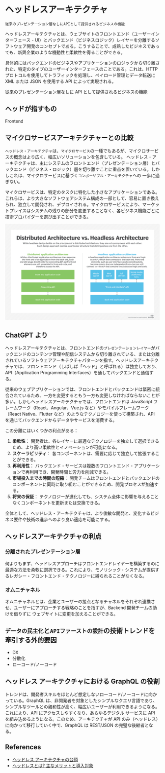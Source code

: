 # ヘッドレスアーキテクチャ

`従来のプレゼンテーション層なしにAPIとして提供されるビジネスの機能`

ヘッドレスアーキテクチャとは、ウェブサイトのフロントエンド（ユーザーインターフェース - UI）とバックエンド（ビジネスロジック）レイヤーを分離するソフトウェア開発のコンセプトである。こうすることで、成熟したビジネスであっても、新興企業のような機動性と柔軟性を得ることができる。

具体的にはバックエンドのビジネスやアプリケーションのロジックから切り離された、特定のタイプのユーザーインターフェースのことである。これは、HTTP プロトコルを使用してトラフィックを処理し、ペイロード管理とデータ転送に XML または JSON を使用する API によって実現される。

従来のプレゼンテーション層なしに API として提供されるビジネスの機能

## ヘッドが指すもの

Frontend

## マイクロサービスアーキテクチャーとの比較

`ヘッドレス・アーキテクチャ`は、`マイクロサービス`の一種でもあるが、マイクロサービスの概念はより広く、幅広いソリューションを包含している。
ヘッドレス・アーキテクチャは、主にシステムのフロントエンド（プレゼンテーション層）とバックエンド（ビジネス・ロジック）層を切り離すことに重点を置いている。しかしこれは、マイクロサービスに基づく`コンポーザブル・アーキテクチャ`への 一歩に過ぎない。

マイクロサービスは、特定のタスクに特化した小さなアプリケーションである。これらは、より大きなソフトウェアシステム構成の一部として、容易に置き換えられ、独立して開発され、デプロイされる。マイクロサービスにより、マーケットプレイスはシステムの残りの部分を変更することなく、各ビジネス機能ごとに技術プロバイダーを選び出すことができる。

![distributed vs headless](https://github.com/hiromaily/documents/raw/main/images/distributed_arch_vs_headless_arch.png "distributed vs headless")

## ChatGPT より

ヘッドレスアーキテクチャとは、フロントエンドの`プレゼンテーションレイヤー`がバックエンドのコンテンツ管理や配信システムから切り離されている、または分離されているソフトウェアアーキテクチャパターンを指す。ヘッドレスアーキテクチャでは、フロントエンド（しばしば「ヘッド」と呼ばれる）は独立しており、API（Application Programming Interfaces）を通してバックエンドと通信する。

従来のウェブアプリケーションでは、フロントエンドとバックエンドは緊密に統合されているため、一方を変更するともう一方も変更しなければならないことが多い。しかしヘッドレスアーキテクチャでは、フロントエンドは JavaScript フレームワーク（React、Angular、Vue.js など）やモバイルフレームワーク（React Native、Flutter など）のようなテクノロジーを使って構築され、API を通じてバックエンドからデータやサービスを消費する。

この分離にはいくつかの利点がある：

1. **柔軟性**： 開発者は、各レイヤーに最適なテクノロジーを独立して選択できるため、より高い柔軟性とイノベーションが可能になる。
2. **スケーラビリティ**： 各コンポーネントは、需要に応じて独立して拡張することができる。
3. **再利用性**： バックエンド・サービスは複数のフロントエンド・アプリケーションで再利用でき、開発時間と労力を削減できる。
4. **市場投入までの時間の短縮**： 開発チームはフロントエンドとバックエンドのコンポーネントに同時に取り組むことができるため、開発プロセスが加速する。
5. **将来の保証**： テクノロジーが進化しても、システム全体に影響を与えることなくコンポーネントを更新または交換できる。

全体として、ヘッドレス・アーキテクチャは、より俊敏な開発と、変化するビジネス要件や技術の進歩へのより良い適応を可能にする。

## ヘッドレスアーキテクチャの利点

### 分離されたプレゼンテーション層

何よりもまず、ヘッドレスアプローチはフロントエンドレイヤーを構築するのに最適な方法を柔軟に選択できる。これにより、モノリシック・システムが提供するレガシー・フロントエンド・テクノロジーに縛られることがなくなる。

### オムニチャネル

オムニチャネルとは、企業とユーザーの接点となるチャネルをそれぞれ連携させ、ユーザーにアプローチする戦略のことを指すが、Backend 開発チームの助けを借りずに ウェブサイトに変更を加えることができる。

## `データの民主化`と`APIファーストの設計`の技術トレンドを牽引する外的要因

- DX
- 分散化
- ローコード/ノーコード

## ヘッドレス アーキテクチャにおける GraphQL の役割

トレンドは、開発者スキルをほとんど想定しないローコード/ノーコードに向かっている。GraphQL は、非開発者を対象としたシンプルなクエリ言語であり、シンプルなツールとの親和性が高く、幅広いユーザーが利用できるようになる。これにより、API にアクセスしやすくなり、あらゆるデジタル サービスに API を組み込めるようになる。このため、アーキテクチャが API のみ（ヘッドレス）に向かって移行していく中で、GraphQL は REST/JSON の完璧な後継者となる。

## References

- [ヘッドレス アーキテクチャの台頭](https://www.f5.com/ja_jp/company/blog/headless-architecture-is-on-the-rise)
- [ヘッドレスとは? 主なメリットと導入対象](https://www.cream-touch.com/ja-jp/blog/what-is-headless-solution)
